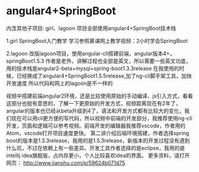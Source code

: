 # angular4+SpringBoot
内含其他子项目: girl、lagoon
项目全部使用angular4+SpringBoot技术栈

1.girl
SpringBoot入门教学
学习参照慕课网上教学视频：2小时学会SpringBoot

2.lagoon
改版lagoon项目，使用angular-cli搭建前端，angular版本4+，springBoot1.5.3
作者是老外，讲解过程也全部是英文，所以需要一些英文功底，用的技术栈是angular2-beta+mysql+spring-boot1.3.3release
在我使用的时候，已经换成了angular4+SpringBoot1.5.5release,加了ng-cli脚手架工具，加快开发速度
所以代码和网上的lagoon是不一样的

视频中搭建前端angular2环境，还是比较使用原始的手动编译、js引入方式，看看这部分也挺有意思的，了解一下更原始的开发方式，视频距离现在有2年了，angular的版本也已经从beta升级到4了，语法和开发方式都有比较大的变化，我们现在可以用cli更方便的写代码，所以视频中前端的开发部分，我推荐使用ng-cli开发，页面和逻辑可以参考视频。前端开发的编辑器我推荐vscode，作者用的Atom，vscode打开项目速度更快。 第二讲介绍后端环境搭建，作者选择spring boot的版本是1.3.3release，我用的是1.5.3release，新版本的开发过程没有遇到什么坑，不过在依赖上有一些差异。开发工具作者选择的是eclipse，我用的是intellij idea旗舰版，占内存更小，个人比较喜欢idea的界面。
更多资料，请打开网页： http://www.jianshu.com/p/59624b071d75